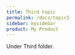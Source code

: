 ```yaml
---
title: Third topic
permalink: /docs/topic3
sidebar: mysidebar
product: My Product
---
```


Under Third folder.
